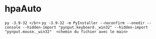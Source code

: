 # hpaAuto
```py -3.9-32 </br>```
```py -3.9-32 -m PyInstaller --noconfirm --onedir --console --hidden-import "pynput.keyboard._win32" --hidden-import "pynput.mouse._win32"  <chemin du fichier avec le main>```
